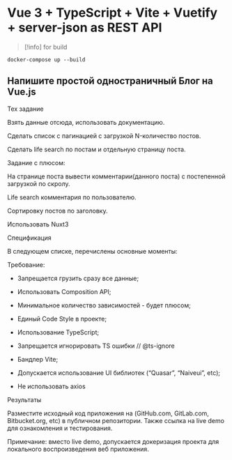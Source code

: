 # Vue 3 + TypeScript + Vite + Vuetify + server-json as REST API

>[!info] for build

```
docker-compose up --build

```

## Напишите простой одностраничный Блог на Vue.js

Тех задание

Взять данные отсюда, использовать документацию.

Сделать список с пагинацией с загрузкой N-количество постов.

Сделать life search по постам и отдельную страницу поста.

Задание с плюсом:

На странице поста вывести комментарии(данного поста) с постепенной загрузкой по скролу.

Life search комментария по пользователю.

Сортировку постов по заголовку.

Использовать Nuxt3

Спецификация

В следующем списке, перечислены основные моменты:

Требование:

- Запрещается грузить сразу все данные;

- Использовать Composition API;

- Минимальное количество зависимостей - будет плюсом;

- Единый Code Style в проекте;

- Использование TypeScript;

- Запрещается игнорировать TS ошибки // @ts-ignore

- Бандлер Vite;

- Допускается использование UI библиотек (“Quasar”, “Naiveui”, etc);

- Не использовать axios

Результаты

Разместите исходный код приложения на (GitHub.com, GitLab.com, Bitbucket.org, etc) в публичном репозитории. Также ссылка на live demo для ознакомления и тестирования.

Примечание: вместо live demo, допускается докеризация проекта для локального воспроизведения веб приложения.
